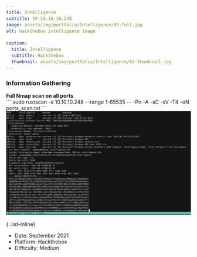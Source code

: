 ```yaml
---
title: Intelligence
subtitle: IP:10.10.10.248
image: assets/img/portfolio/Intelligence/01-full.jpg
alt: hackthebox intelligence image

caption:
  title: Intelligence
  subtitle: Hackthebox
  thumbnail: assets/img/portfolio/Intelligence/01-thumbnail.jpg
---
```

### Information Gathering

<div>  </div>
<div align="left" style="font-weight: bold;"> Full Nmap scan on all ports </div>
```
sudo rustscan -a 10.10.10.248 --range 1-65535 -- -Pn -A -sC -sV -T4 -oN ports_scan.txt
```
<img src="/assets/img/portfolio/Intelligence/nmap.png" width="700">

{:.list-inline}
- Date: September 2021
- Platform: Hackthebox
- Difficulty: Medium

